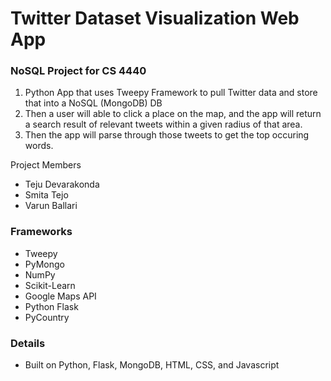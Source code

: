 # Twitter Dataset Visualization Web App
### NoSQL Project for CS 4440

1. Python App that uses Tweepy Framework to pull Twitter data and store that into a NoSQL (MongoDB) DB
2. Then a user will able to click a place on the map, and the app will return a search result of relevant tweets within a given radius of that area.
3. Then the app will parse through those tweets to get the top occuring words.

Project Members
- Teju Devarakonda
- Smita Tejo
- Varun Ballari


### Frameworks
- Tweepy
- PyMongo
- NumPy
- Scikit-Learn
- Google Maps API
- Python Flask
- PyCountry


### Details
- Built on Python, Flask, MongoDB, HTML, CSS, and Javascript
